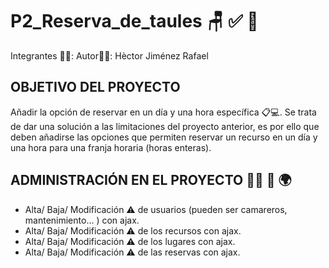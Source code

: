 # P2_Reserva_de_taules 🪑 ✅ 🔧 
Integrantes 🧑‍🦱: Autor🧑‍🦱:  Hèctor Jiménez Rafael



## **OBJETIVO DEL PROYECTO**
Añadir la opción de reservar en un día   y una hora específica 📋💻. Se trata de dar una solución a las limitaciones del proyecto
anterior, es por ello que deben añadirse las opciones que permiten reservar un recurso en un día y una hora para una franja horaria (horas enteras).


## **ADMINISTRACIÓN EN EL PROYECTO 👨‍🏫 💁 🌍**
- Alta/ Baja/ Modificación ⚠️ de usuarios (pueden ser camareros, mantenimiento... ) con ajax.
- Alta/ Baja/ Modificación ⚠️ de los recursos con ajax.
- Alta/ Baja/ Modificación ⚠️ de los lugares con ajax.
- Alta/ Baja/ Modificación ⚠️ de las reservas con ajax.



